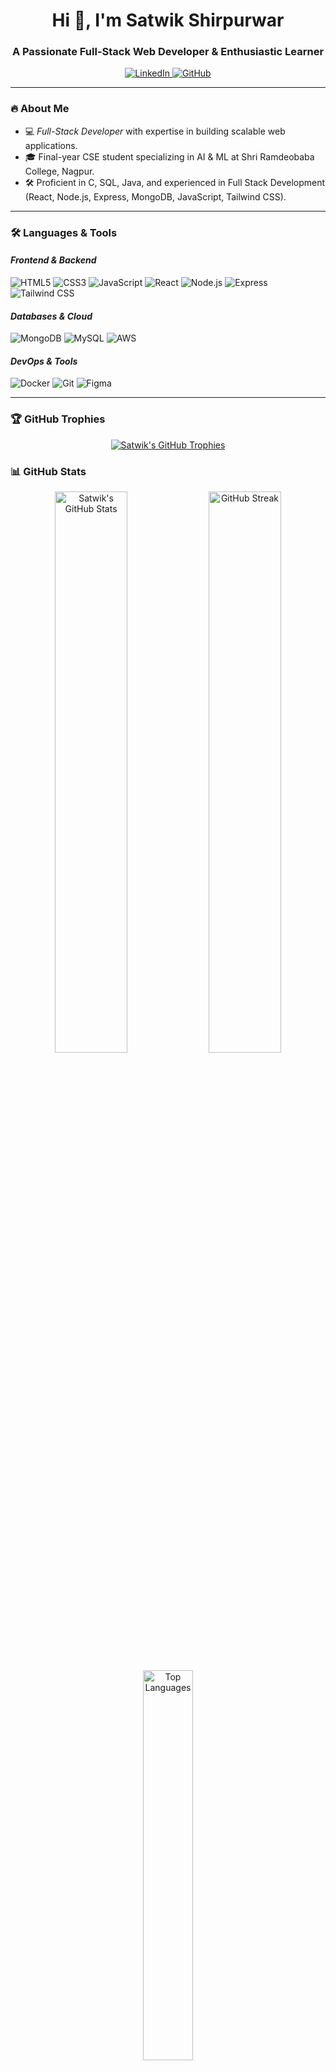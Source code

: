 <h1 align="center">Hi 👋, I'm Satwik Shirpurwar </h1>
<h3 align="center">A Passionate Full-Stack Web Developer & Enthusiastic Learner</h3>
<p align="center">
  <a href="https://www.linkedin.com/in/satwik-shirpurwar-614022257/" target="blank">
    <img src="https://img.shields.io/badge/LinkedIn-0077B5?style=for-the-badge&logo=linkedin&logoColor=white" alt="LinkedIn"/>
  </a>
 
  <a href="https://github.com/satwik-shirpurwar" target="blank">
    <img src="https://img.shields.io/badge/GitHub-100000?style=for-the-badge&logo=github&logoColor=white" alt="GitHub"/>
  </a>
</p>

---

### 🔥 About Me
- 💻 *Full-Stack Developer* with expertise in building scalable web applications.
- 🎓 Final-year CSE student specializing in AI & ML at Shri Ramdeobaba College, Nagpur.
- 🛠️ Proficient in C, SQL, Java, and experienced in Full Stack Development (React, Node.js, Express, MongoDB, JavaScript, Tailwind CSS).

---

### 🛠 Languages & Tools

#### *Frontend & Backend*
<p>
  <img src="https://img.shields.io/badge/HTML5-E34F26?style=for-the-badge&logo=html5&logoColor=white" alt="HTML5"/>
  <img src="https://img.shields.io/badge/CSS3-1572B6?style=for-the-badge&logo=css3&logoColor=white" alt="CSS3"/>
  <img src="https://img.shields.io/badge/JavaScript-F7DF1E?style=for-the-badge&logo=javascript&logoColor=black" alt="JavaScript"/>
  <img src="https://img.shields.io/badge/React-20232A?style=for-the-badge&logo=react&logoColor=61DAFB" alt="React"/>
  <img src="https://img.shields.io/badge/Node.js-339933?style=for-the-badge&logo=nodedotjs&logoColor=white" alt="Node.js"/>
  <img src="https://img.shields.io/badge/Express.js-000000?style=for-the-badge&logo=express&logoColor=white" alt="Express"/>
  <img src="https://img.shields.io/badge/Tailwind_CSS-38B2AC?style=for-the-badge&logo=tailwind-css&logoColor=white" alt="Tailwind CSS"/>
</p>

#### *Databases & Cloud*
<p>
  <img src="https://img.shields.io/badge/MongoDB-4EA94B?style=for-the-badge&logo=mongodb&logoColor=white" alt="MongoDB"/>
  <img src="https://img.shields.io/badge/MySQL-005C84?style=for-the-badge&logo=mysql&logoColor=white" alt="MySQL"/>
  <img src="https://img.shields.io/badge/AWS-232F3E?style=for-the-badge&logo=amazon-aws&logoColor=white" alt="AWS"/>
</p>




#### *DevOps & Tools*
<p>
  <img src="https://img.shields.io/badge/Docker-2496ED?style=for-the-badge&logo=docker&logoColor=white" alt="Docker"/>
  <img src="https://img.shields.io/badge/Git-F05032?style=for-the-badge&logo=git&logoColor=white" alt="Git"/>
  <img src="https://img.shields.io/badge/figma-%23F24E1E.svg?style=for-the-badge&logo=figma&logoColor=white" alt="Figma"/>
</p>

---
### 🏆 GitHub Trophies
<p align="center">
  <a href="https://github.com/ryo-ma/github-profile-trophy">
    <img src="https://github-profile-trophy.vercel.app/?username=satwik-shirpurwar&theme=onedark&no-frame=true&row=1&column=6" alt="Satwik's GitHub Trophies" />
  </a>
</p>

### 📊 GitHub Stats

<p align="center">
  <img src="https://github-readme-stats.vercel.app/api?username=satwik-shirpurwar&show_icons=true&theme=radical&hide_border=true" alt="Satwik's GitHub Stats" width="48%"/>
  <img src="https://github-readme-streak-stats.herokuapp.com/?user=satwik-shirpurwar&theme=radical&hide_border=true" alt="GitHub Streak" width="48%"/>
</p>

<p align="center">
  <img src="https://github-readme-stats.vercel.app/api/top-langs/?username=satwik-shirpurwar&layout=compact&theme=radical&hide_border=true" alt="Top Languages" width="40%"/>
</p>

---

<p align="center">
  <img src="https://komarev.com/ghpvc/?username=satwik-shirpurwar&label=Profile%20views&color=0e75b6&style=flat" alt="satwik-shirpurwar" />
</p>
